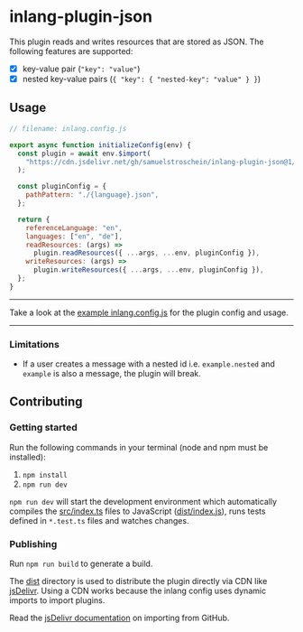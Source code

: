 # inlang-plugin-json

This plugin reads and writes resources that are stored as JSON. The following features are supported:

- [x] key-value pair (`"key": "value"`)
- [x] nested key-value pairs (`{ "key": { "nested-key": "value" } }`)

## Usage

```js
// filename: inlang.config.js

export async function initializeConfig(env) {
  const plugin = await env.$import(
    "https://cdn.jsdelivr.net/gh/samuelstroschein/inlang-plugin-json@1/dist/index.js"
  );

  const pluginConfig = {
    pathPattern: "./{language}.json",
  };

  return {
    referenceLanguage: "en",
    languages: ["en", "de"],
    readResources: (args) =>
      plugin.readResources({ ...args, ...env, pluginConfig }),
    writeResources: (args) =>
      plugin.writeResources({ ...args, ...env, pluginConfig }),
  };
}
```

---

Take a look at the [example inlang.config.js](./example/inlang.config.js) for the plugin config and usage.

---

### Limitations

- If a user creates a message with a nested id i.e. `example.nested` and `example` is also a message, the plugin will break.

## Contributing

### Getting started

Run the following commands in your terminal (node and npm must be installed):

1. `npm install`
2. `npm run dev`

`npm run dev` will start the development environment which automatically compiles the [src/index.ts](./src/index.ts) files to JavaScript ([dist/index.js](dist/index.js)), runs tests defined in `*.test.ts` files and watches changes.

### Publishing

Run `npm run build` to generate a build.

The [dist](./dist/) directory is used to distribute the plugin directly via CDN like [jsDelivr](https://www.jsdelivr.com/). Using a CDN works because the inlang config uses dynamic imports to import plugins.

Read the [jsDelivr documentation](https://www.jsdelivr.com/?docs=gh) on importing from GitHub.
